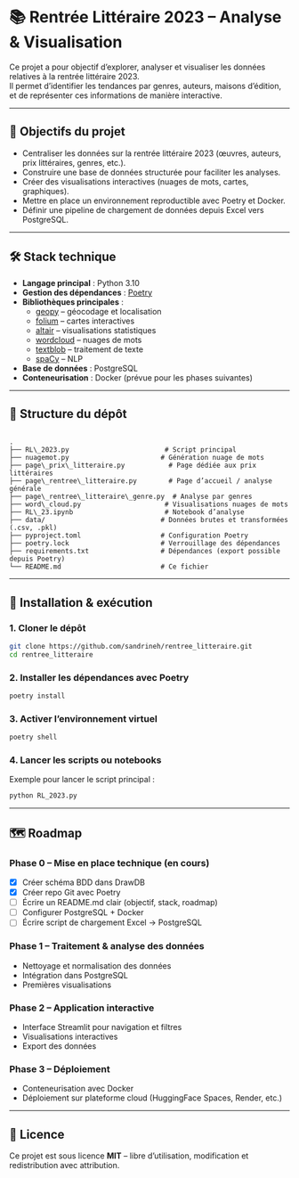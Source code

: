 # 📚 Rentrée Littéraire 2023 – Analyse & Visualisation

Ce projet a pour objectif d’explorer, analyser et visualiser les données relatives à la rentrée littéraire 2023.  
Il permet d’identifier les tendances par genres, auteurs, maisons d’édition, et de représenter ces informations de manière interactive.

---

## 🎯 Objectifs du projet

- Centraliser les données sur la rentrée littéraire 2023 (œuvres, auteurs, prix littéraires, genres, etc.).
- Construire une base de données structurée pour faciliter les analyses.
- Créer des visualisations interactives (nuages de mots, cartes, graphiques).
- Mettre en place un environnement reproductible avec Poetry et Docker.
- Définir une pipeline de chargement de données depuis Excel vers PostgreSQL.

---

## 🛠️ Stack technique

- **Langage principal** : Python 3.10
- **Gestion des dépendances** : [Poetry](https://python-poetry.org/)
- **Bibliothèques principales** :
  - [geopy](https://geopy.readthedocs.io/) – géocodage et localisation
  - [folium](https://python-visualization.github.io/folium/) – cartes interactives
  - [altair](https://altair-viz.github.io/) – visualisations statistiques
  - [wordcloud](https://amueller.github.io/word_cloud/) – nuages de mots
  - [textblob](https://textblob.readthedocs.io/) – traitement de texte
  - [spaCy](https://spacy.io/) – NLP
- **Base de données** : PostgreSQL
- **Conteneurisation** : Docker (prévue pour les phases suivantes)

---

## 📂 Structure du dépôt

```

.
├── RL\_2023.py                        # Script principal
├── nuagemot.py                       # Génération nuage de mots
├── page\_prix\_litteraire.py           # Page dédiée aux prix littéraires
├── page\_rentree\_litteraire.py        # Page d’accueil / analyse générale
├── page\_rentree\_litteraire\_genre.py  # Analyse par genres
├── word\_cloud.py                     # Visualisations nuages de mots
├── RL\_23.ipynb                       # Notebook d’analyse
├── data/                             # Données brutes et transformées (.csv, .pkl)
├── pyproject.toml                    # Configuration Poetry
├── poetry.lock                       # Verrouillage des dépendances
├── requirements.txt                  # Dépendances (export possible depuis Poetry)
└── README.md                         # Ce fichier

````

---

## 🚀 Installation & exécution

### 1. Cloner le dépôt
```bash
git clone https://github.com/sandrineh/rentree_litteraire.git
cd rentree_litteraire
````

### 2. Installer les dépendances avec Poetry

```bash
poetry install
```

### 3. Activer l’environnement virtuel

```bash
poetry shell
```

### 4. Lancer les scripts ou notebooks

Exemple pour lancer le script principal :

```bash
python RL_2023.py
```

---

## 🗺️ Roadmap

### Phase 0 – Mise en place technique (en cours)

* [x] Créer schéma BDD dans DrawDB
* [x] Créer repo Git avec Poetry
* [ ] Écrire un README.md clair (objectif, stack, roadmap)
* [ ] Configurer PostgreSQL + Docker
* [ ] Écrire script de chargement Excel → PostgreSQL

### Phase 1 – Traitement & analyse des données

* Nettoyage et normalisation des données
* Intégration dans PostgreSQL
* Premières visualisations

### Phase 2 – Application interactive

* Interface Streamlit pour navigation et filtres
* Visualisations interactives
* Export des données

### Phase 3 – Déploiement

* Conteneurisation avec Docker
* Déploiement sur plateforme cloud (HuggingFace Spaces, Render, etc.)

---

## 📄 Licence

Ce projet est sous licence **MIT** – libre d’utilisation, modification et redistribution avec attribution.